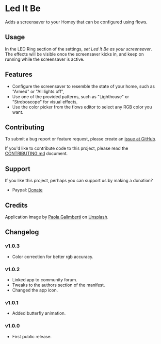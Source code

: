 # Led It Be

Adds a screensaver to your Homey that can be configured using flows.

## Usage

In the LED Ring section of the settings, *set Led It Be as your screensaver*. The effects will be
visible once the screensaver kicks in, and keep on running while the screensaver is active.

## Features

* Configure the screensaver to resemble the state of your home, such as "Armed" or "All lights off",
* Use one of the provided patterns, such as "Lighthouse" or "Stroboscope" for visual effects,
* Use the color picker from the flows editor to select any RGB color you want.

## Contributing

To submit a bug report or feature request, please create an [issue at GitHub](https://github.com/fellownet/leditbe/issues/new).

If you'd like to contribute code to this project, please read the
[CONTRIBUTING.md](https://github.com/fellownet/leditbe/blob/master/CONTRIBUTING.md) document.

## Support

If you like this project, perhaps you can support us by making a donation?
- Paypal: [Donate](https://www.paypal.com/cgi-bin/webscr?cmd=_s-xclick&hosted_button_id=VQNGE3N5L6MKS)

## Credits

Application image by [Paola Galimberti](https://unsplash.com/@paolaccia?utm_source=unsplash&utm_medium=referral&utm_content=creditCopyText) on [Unsplash](https://unsplash.com/search/photos/colors?utm_source=unsplash&utm_medium=referral&utm_content=creditCopyText).

## Changelog

### v1.0.3

* Color correction for better rgb accuracy.

### v1.0.2

* Linked app to community forum.
* Tweaks to the authors section of the manifest.
* Changed the app icon.

### v1.0.1

* Added butterfly animation.

### v1.0.0

* First public release.


